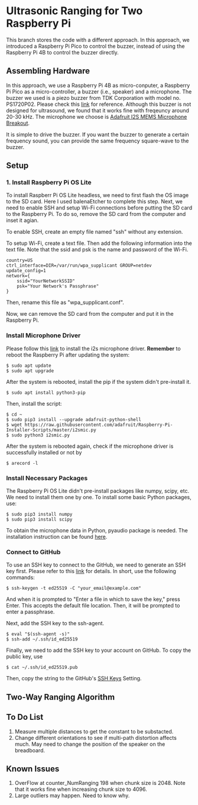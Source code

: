 # Ultrasonic Ranging for Two Raspberry Pi

This branch stores the code with a different approach. In this approach, we introduced a Raspberry Pi Pico to control the buzzer, instead of using the Raspberry Pi 4B  to control the buzzer directly. 

## Assembling Hardware

In this approach, we use a Raspberry Pi 4B as micro-conputer, a Raspberry Pi Pico as a micro-controller, a buzzer (i.e., speaker) and a microphone. The buzzer we used is a piezo buzzer from TDK Corporation with model no. PS1720P02. Please check this [link](https://www.digikey.com/en/products/detail/tdk-corporation/PS1720P02/935932) for reference. Although this buzzer is not designed for ultrasound, we found that it works fine with freqeuncy around 20-30 kHz. The microphone we choose is [Adafruit I2S MEMS Microphone Breakout](https://www.adafruit.com/product/3421). 

It is simple to drive the buzzer. If you want the buzzer to generate a certain frequency sound, you can provide the same frequency square-wave to the buzzer. 



## Setup

### 1. Install Raspberry Pi OS Lite

To install Raspberr Pi OS Lite headless, we need to first flash the OS image to the SD card. Here I used balenaEtcher to complete this step. Next, we need to enable SSH and setup Wi-Fi connections before putting the SD card to the Raspberry Pi. To do so, remove the SD card from the computer and inset it agian. 

To enable SSH, create an empty file named "ssh" without any extension. 

To setup Wi-Fi, create a text file. Then add the following information into the text file. Note that the ssid and psk is the name and password of the Wi-Fi. 

```
country=US
ctrl_interface=DIR=/var/run/wpa_supplicant GROUP=netdev 
update_config=1
network={
    ssid="YourNetworkSSID"
    psk="Your Network's Passphrase"
}
```

Then, rename this file as "wpa_supplicant.conf". 

Now, we can remove the SD card from the computer and put it in the Raspberry Pi. 

### Install Microphone Driver

Please follow this [link](https://learn.adafruit.com/adafruit-i2s-mems-microphone-breakout/raspberry-pi-wiring-test) to install the i2s microphone driver. **Remember** to reboot the Raspberry Pi after updating the system:

```
$ sudo apt update
$ sudo apt upgrade
```
After the system is rebooted, install the pip if the system didn't pre-install it. 
```
$ sudo apt install python3-pip
```
Then, install the script:
```
$ cd ~
$ sudo pip3 install --upgrade adafruit-python-shell
$ wget https://raw.githubusercontent.com/adafruit/Raspberry-Pi-Installer-Scripts/master/i2smic.py
$ sudo python3 i2smic.py
```
After the system is rebooted again, check if the microphone driver is successfully installed or not by 
```
$ arecord -l
```


### Install Necessary Packages

The Raspberry Pi OS Lite didn't pre-install packages like numpy, scipy, etc. We need to install them one by one. To install some basic Python packages, use:
```
$ sudo pip3 install numpy
$ sudo pip3 install scipy
```

To obtain the microphone data in Python, pyaudio package is needed. The installation instruction can be found [here](http://people.csail.mit.edu/hubert/pyaudio/). 


### Connect to GitHub

To use an SSH key to connect to the GitHub, we need to generate an SSH key first. Please refer to this [link](https://docs.github.com/en/authentication/connecting-to-github-with-ssh/generating-a-new-ssh-key-and-adding-it-to-the-ssh-agent) for details. In short, use the following commands:
```
$ ssh-keygen -t ed25519 -C "your_email@example.com"
```
And when it is prompted to "Enter a file in which to save the key," press Enter. This accepts the default file location. Then, it will be prompted to enter a passphrase. 

Next, add the SSH key to the ssh-agent. 
```
$ eval "$(ssh-agent -s)"
$ ssh-add ~/.ssh/id_ed25519
```
Finally, we need to add the SSH key to your account on GitHub. To copy the public key, use
```
$ cat ~/.ssh/id_ed25519.pub
```
Then, copy the string to the GitHub's [SSH Keys](https://github.com/settings/keys) Setting. 

## Two-Way Ranging Algorithm



## To Do List

1. Measure multiple distances to get the constant to be substacted. 
2. Change different orientations to see if multi-path distortion affects much. May need to change the position of the speaker on the breadboard. 

## Known Issues
1. OverFlow at counter_NumRanging 198 when chunk size is 2048. Note that it works fine when increasing chunk size to 4096. 
2. Large outliers may happen. Need to know why. 
